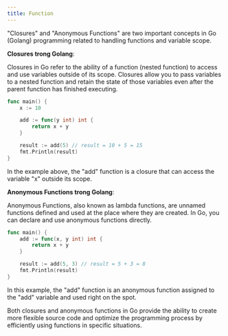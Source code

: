 ```yaml
---
title: Function
---
```


"Closures" and "Anonymous Functions" are two important concepts in Go (Golang) programming related to handling functions and variable scope.

**Closures trong Golang**:

Closures in Go refer to the ability of a function (nested function) to access and use variables outside of its scope. Closures allow you to pass variables to a nested function and retain the state of those variables even after the parent function has finished executing.

```go
func main() {
    x := 10

    add := func(y int) int {
        return x + y
    }

    result := add(5) // result = 10 + 5 = 15
    fmt.Println(result)
}
```

In the example above, the "add" function is a closure that can access the variable "x" outside its scope.

**Anonymous Functions trong Golang**:

Anonymous Functions, also known as lambda functions, are unnamed functions defined and used at the place where they are created. In Go, you can declare and use anonymous functions directly.

```go
func main() {
    add := func(x, y int) int {
        return x + y
    }

    result := add(5, 3) // result = 5 + 3 = 8
    fmt.Println(result)
}
```

In this example, the "add" function is an anonymous function assigned to the "add" variable and used right on the spot.

Both closures and anonymous functions in Go provide the ability to create more flexible source code and optimize the programming process by efficiently using functions in specific situations.
